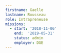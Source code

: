 ```yaml
---
firstname: Gaelle
lastname: Rousseau
role: Intrapreneuse
missions:
  - start: '2018-11-06'
    end:  '2019-05-31'
    status: admin
    employer: DGE
---
```

